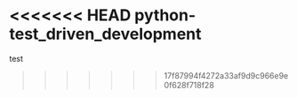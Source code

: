 <<<<<<< HEAD
python-test_driven_development
=======
test
>>>>>>> 17f87994f4272a33af9d9c966e9e0f628f718f28
